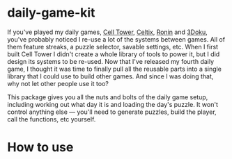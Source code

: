 # daily-game-kit

If you've played my daily games, [Cell Tower](https://www.andrewt.net/puzzles/cell-tower), [Celtix](https://www.andrewt.net/puzzles/celtix), [Ronin](https://www.andrewt.net/puzzles/ronin) and [3Doku](https://www.andrewt.net/puzzles/3doku), you've probably noticed I re-use a lot of the systems between games. All of them feature streaks, a puzzle selector, savable settings, etc. When I first built Cell Tower I didn't create a whole library of tools to power it, but I did design its systems to be re-used. Now that I've released my fourth daily game, I thought it was time to finally pull all the reusable parts into a single library that I could use to build other games. And since I was doing that, why not let other people use it too?

This package gives you all the nuts and bolts of the daily game setup, including working out what day it is and loading the day's puzzle. It won't control anything else — you'll need to generate puzzles, build the player, call the functions, etc yourself.

# How to use